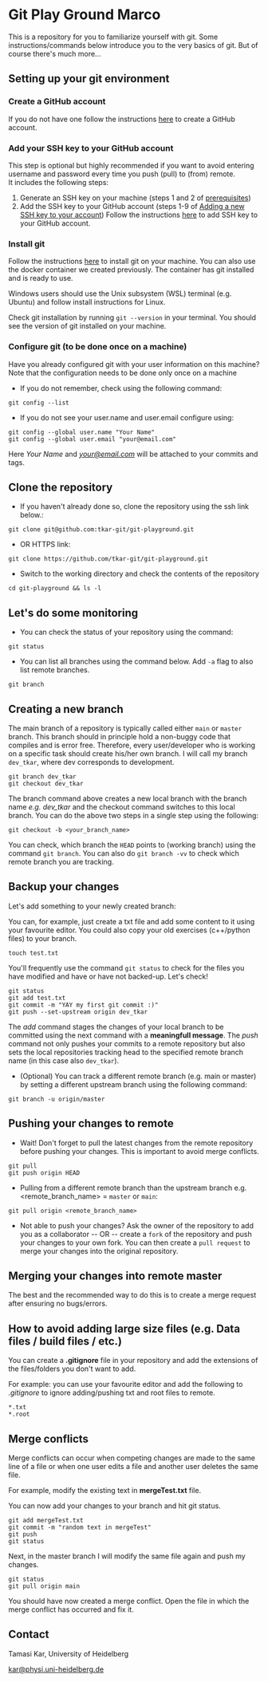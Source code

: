 # Git Play Ground Marco

This is a repository for you to familiarize yourself with git. Some instructions/commands below introduce you to the very basics of git. But of course there's much more...
## Setting up your git environment

### Create a GitHub account
If you do not have one follow the instructions [here](https://docs.github.com/en/get-started/start-your-journey/creating-an-account-on-github) to create a GitHub account.

### Add your SSH key to your GitHub account
This step is optional but highly recommended if you want to avoid entering username and password every time you push (pull) to (from) remote.
</br>
It includes the following steps:
1. Generate an SSH key on your machine (steps 1 and 2 of [prerequisites](https://docs.github.com/en/authentication/connecting-to-github-with-ssh/adding-a-new-ssh-key-to-your-github-account?tool=webui#prerequisites))
2. Add the SSH key to your GitHub account (steps 1-9 of [Adding a new SSH key to your account](https://docs.github.com/en/authentication/connecting-to-github-with-ssh/adding-a-new-ssh-key-to-your-github-account?tool=webui#adding-a-new-ssh-key-to-your-account))
Follow the instructions [here](https://docs.github.com/en/authentication/connecting-to-github-with-ssh/adding-a-new-ssh-key-to-your-github-account?tool=webui&platform=linux) to add SSH key to your GitHub account.

### Install git
Follow the instructions [here](https://git-scm.com/book/en/v2/Getting-Started-Installing-Git) to install git on your machine.
You can also use the docker container we created previously. The container has git installed and is ready to use.

Windows users should use the Unix subsystem (WSL) terminal (e.g. Ubuntu) and follow install instructions for Linux.

Check git installation by running `git --version` in your terminal. You should see the version of git installed on your machine.

### Configure git (to be done once on a machine)

Have you already configured git with your user information on this machine?
</br>
Note that the configuration needs to be done only once on a machine

- If you do not remember, check using the following command:

```
git config --list
```

- If you do not see your user.name and user.email configure using:

```
git config --global user.name "Your Name"
git config --global user.email "your@email.com"
```

Here *Your Name* and *your@email.com* will be attached to your commits and tags.

## Clone the repository
- If you haven't already done so, clone the repository using the ssh link below.:

```
git clone git@github.com:tkar-git/git-playground.git
```
- OR HTTPS link:
```
git clone https://github.com/tkar-git/git-playground.git
```

- Switch to the working directory and check the contents of the repository
```
cd git-playground && ls -l
```
## Let's do some monitoring
- You can check the status of your repository using the command:

```
git status
```
- You can list all branches using the command below. Add `-a` flag to also list remote branches. 

```
git branch
```
## Creating a new branch

The main branch of a repository is typically called either `main` or `master` branch. This branch should in principle hold a non-buggy code that compiles and is error free.
Therefore, every user/developer who is working on a specific task should create his/her own branch. I will call my branch `dev_tkar`, where dev corresponds to development.

```
git branch dev_tkar
git checkout dev_tkar
```
The branch command above creates a new local branch with the branch name *e.g. dev_tkar* and the checkout command switches to this local branch.
You can do the above two steps in a single step using the following:

```
git checkout -b <your_branch_name>
```

You can check, which branch the `HEAD` points to (working branch) using the command `git branch`. You can also do `git branch -vv` to check which remote branch you are tracking.

## Backup your changes

Let's add something to your newly created branch:

You can, for example, just create a txt file and add some content to it using your favourite editor.
You could also copy your old exercises (c++/python files) to your branch.

```
touch test.txt
```

You'll frequently use the command `git status` to check for the files you have modified and have or have not backed-up. Let's check!

```
git status
git add test.txt
git commit -m "YAY my first git commit :)"
git push --set-upstream origin dev_tkar
```
The *add* command stages the changes of your local branch to be committed using the next command with a **meaningfull message**.
The *push* command not only pushes your commits to a remote repository but also sets the local repositories tracking head to the specified remote branch name (in this case also `dev_tkar`).

- (Optional) You can track a different remote branch (e.g. main or master) by setting a different upstream branch using the following command:

```
git branch -u origin/master
```

## Pushing your changes to remote
- Wait! Don't forget to pull the latest changes from the remote repository before pushing your changes. This is important to avoid merge conflicts.

```
git pull
git push origin HEAD
```

- Pulling from a different remote branch than the upstream branch e.g. <remote_branch_name> = `master` or `main`:

```
git pull origin <remote_branch_name>
```
- Not able to push your changes? Ask the owner of the repository to add you as a collaborator -- OR -- create a `fork` of the repository and push your changes to your own fork. You can then create a `pull request` to merge your changes into the original repository.

## Merging your changes into remote master

The best and the recommended way to do this is to create a merge request after ensuring no bugs/errors.


## How to avoid adding large size files (e.g. Data files / build files / etc.)  

You can create a **.gitignore** file in your repository and add the extensions of the files/folders you don't want to add.

For example: you can use your favourite editor and add the following to *.gitignore* to ignore adding/pushing txt and root files to remote.

```
*.txt
*.root
```

## Merge conflicts

Merge conflicts can occur when competing changes are made to the same line of a file or when one user edits a file and another user deletes the same file.

For example, modify the existing text in **mergeTest.txt** file.

You can now add your changes to your branch and hit git status.

```
git add mergeTest.txt
git commit -m "random text in mergeTest"
git push
git status
```

Next, in the master branch I will modify the same file again and push my changes.

```
git status
git pull origin main
```

You should have now created a merge conflict. Open the file in which the merge conflict has occurred and fix it.

## Contact

Tamasi Kar, University of Heidelberg

kar@physi.uni-heidelberg.de
